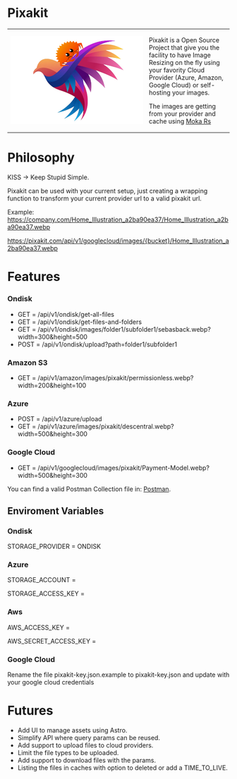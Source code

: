 # Pixakit

<table>
  <tr>
    <td width=300>
      <img src="docs/images/pixakit.png" alt="Pixakit" width="300" height="200">
    </td>
    <td>
      <p>Pixakit is a Open Source Project that give you the facility to have Image Resizing on the fly using your favority Cloud Provider (Azure, Amazon, Google Cloud) or self-hosting your images.</p>
      <p>The images are getting from your provider and cache using  <a href="https://github.com/moka-rs/moka">Moka Rs</a></p>
    </td>
  </tr>
</table>

# Philosophy

KISS -> Keep Stupid Simple.

Pixakit can be used with your current setup, just creating a wrapping function to transform your current provider url 
to a  valid pixakit url. 

Example:
  https://company.com/Home_Illustration_a2ba90ea37/Home_Illustration_a2ba90ea37.webp

  https://pixakit.com/api/v1/googlecloud/images/{bucket}/Home_Illustration_a2ba90ea37.webp

# Features

### Ondisk
- GET  = /api/v1/ondisk/get-all-files
- GET  = /api/v1/ondisk/get-files-and-folders
- GET  = /api/v1/ondisk/images/folder1/subfolder1/sebasback.webp?width=300&height=500
- POST = /api/v1/ondisk/upload?path=folder1/subfolder1

### Amazon S3

- GET  = /api/v1/amazon/images/pixakit/permissionless.webp?width=200&height=100

### Azure
- POST = /api/v1/azure/upload
- GET  = /api/v1/azure/images/pixakit/descentral.webp?width=500&height=300

### Google Cloud
- GET  = /api/v1/googlecloud/images/pixakit/Payment-Model.webp?width=500&height=300

You can find a valid Postman Collection file in:  [Postman](docs/postman).

## Enviroment Variables

### Ondisk 
STORAGE_PROVIDER = ONDISK

### Azure
STORAGE_ACCOUNT =

STORAGE_ACCESS_KEY =

### Aws
AWS_ACCESS_KEY =

AWS_SECRET_ACCESS_KEY =

### Google Cloud
Rename the file pixakit-key.json.example to pixakit-key.json and update with your google cloud credentials


# Futures 

- Add UI to manage assets using Astro.
- Simplify API where query params can be reused.
- Add support to upload files to cloud providers. 
- Limit the file types to be uploaded. 
- Add support to download files with the params. 
- Listing the files in caches with option to deleted or add a TIME_TO_LIVE.